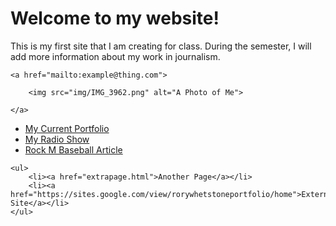 <!DOCTYPE html>
<html lang="en">
<head>

<h1>Welcome to my website!</h1>

</head>

<body>

<main>
	<p>This is my first site that I am creating for class. During the semester, I will add more information about my work in journalism.</p>

	<a href="mailto:example@thing.com">

		<img src="img/IMG_3962.png" alt="A Photo of Me">

	</a>

</body>

<main>

<ul>
	<li><a href="https://sites.google.com/view/rorywhetstoneportfolio/home">My Current Portfolio</a></li>
	<li><a href="https://open.spotify.com/show/787Vuv4hAKey02lo40Nqxk">My Radio Show</a></li>
	<li><a href="https://www.rockmnation.com/2024/8/14/24219749/missouri-tigers-making-their-mark-in-mlb-major-league-baseball">Rock M Baseball Article</a></li>
</ul>

<nav>

	<ul>
		<li><a href="extrapage.html">Another Page</a></li>
		<li><a href="https://sites.google.com/view/rorywhetstoneportfolio/home">External Site</a></li>
	</ul>
	
</nav>

</html>
